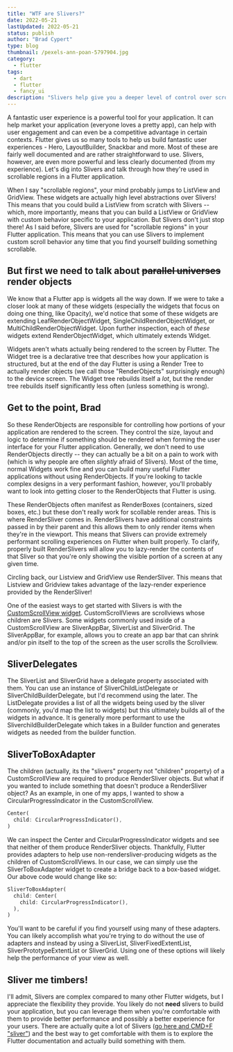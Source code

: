 ```yaml
---
title: "WTF are Slivers?"
date: 2022-05-21
lastUpdated: 2022-05-21
status: publish
author: "Brad Cypert"
type: blog
thumbnail: /pexels-ann-poan-5797904.jpg
category:
  - flutter
tags:
  - dart
  - flutter
  - fancy_ui
description: "Slivers help give you a deeper level of control over scrollable items in Flutter. Learn when to use slivers here."
---
```


A fantastic user experience is a powerful tool for your application. It can help market your application (everyone loves a pretty app), can help with user engagement and can even be a competitive advantage in certain contexts. Flutter gives us so many tools to help us build fantastic user experiences - Hero, LayoutBuilder, Snackbar and more. Most of these are fairly well documented and are rather straightforward to use. Slivers, however, are even more powerful and less clearly documented (from my experience). Let's dig into Slivers and talk through how they're used in scrollable regions in a Flutter application.

When I say "scrollable regions", your mind probably jumps to ListView and GridView. These widgets are actually high level abstractions over Slivers! This means that you could build a ListView from scratch with Slivers -- which, more importantly, means that you can build a ListView or GridView with custom behavior specific to your application. But Slivers don't just stop there! As I said before, Slivers are used for "scrollable regions" in your Flutter application. This means that you can use Slivers to implement custom scroll behavior any time that you find yourself building something scrollable.

## But first we need to talk about ~~parallel universes~~ render objects
We know that a Flutter app is widgets all the way down. If we were to take a closer look at many of these widgets (especially the widgets that focus on doing one thing, like Opacity), we'd notice that some of these widgets are extending LeafRenderObjectWidget, SingleChildRenderObjectWidget, or MultiChildRenderObjectWidget. Upon further inspection, each of _these_ widgets extend RenderObjectWidget, which ultimately extends Widget.

Widgets aren't whats actually being rendered to the screen by Flutter. The Widget tree is a declarative tree that describes how your application is structured, but at the end of the day Flutter is using a Render Tree to actually render objects (we call those "RenderObjects" surprisingly enough) to the device screen. The Widget tree rebuilds itself a _lot_, but the render tree rebuilds itself significantly less often (unless something is wrong).

## Get to the point, Brad

So these RenderObjects are responsible for controlling how portions of your application are rendered to the screen. They control the size, layout and logic to determine if something should be rendered when forming the user interface for your Flutter application. Generally, we don't need to use RenderObjects directly -- they can actually be a bit on a pain to work with (which is why people are often _slightly_ afraid of Slivers). Most of the time, normal Widgets work fine and you can build many useful Flutter applications without using RenderObjects. If you're looking to tackle complex designs in a very performant fashion, however, you'll probably want to look into getting closer to the RenderObjects that Flutter is using.

These RenderObjects often manifest as RenderBoxes (containers, sized boxes, etc.) but these don't really work for scollable render areas. This is where RenderSliver comes in. RenderSlivers have additional constraints passed in by their parent and this allows them to only render items when they're in the viewport. This means that Slivers can provide extremely performant scrolling experiences on Flutter when built properly. To clarify, properly built RenderSlivers will allow you to lazy-render the contents of that Sliver so that you're only showing the visible portion of a screen at any given time.

Circling back, our Listview and GridView use RenderSliver. This means that Listview and Gridview takes advantage of the lazy-render experience provided by the RenderSliver!

One of the easiest ways to get started with Slivers is with the [CustomScrollView widget](https://api.flutter.dev/flutter/widgets/CustomScrollView-class.html). CustomScrollViews are scrollviews whose children are Slivers. Some widgets commonly used inside of a CustomScrollView are SliverAppBar, SliverList and SliverGrid. The SliverAppBar, for example, allows you to create an app bar that can shrink and/or pin itself to the top of the screen as the user scrolls the Scrollview.

## SliverDelegates

The SliverList and SliverGrid have a delegate property associated with them. You can use an instance of SliverChildListDelegate or SliverChildBuilderDelegate, but I'd recommend using the later. The ListDelegate provides a list of all the widgets being used by the sliver (commonly, you'd map the list to widgets) but this ultimately builds all of the widgets in advance. It is generally more performant to use the SliverchildBuilderDelegate which takes in a Builder function and generates widgets as needed from the builder function.

## SliverToBoxAdapter

The children (actually, its the "slivers" property not "children" property) of a CustomScrollView are required to produce RenderSliver objects. But what if you wanted to include something that doesn't produce a RenderSliver object? As an example, in one of my apps, I wanted to show a CircularProgressIndicator in the CustomScrollView.

```dart
Center(
  child: CircularProgressIndicator(),
)
```

We can inspect the Center and CircularProgressIndicator widgets and see that neither of them produce RenderSliver objects. Thankfully, Flutter provides adapters to help use non-rendersliver-producing widgets as the children of CustomScrollViews. In our case, we can simply use the SliverToBoxAdapter widget to create a bridge back to a box-based widget. Our above code would change like so:

```dart
SliverToBoxAdapter(
  child: Center(
    child: CircularProgressIndicator(),
  ),
)
```

You'll want to be careful if you find yourself using many of these adapters. You can likely accomplish what you're trying to do without the use of adapters and instead by using a SliverList, SliverFixedExtentList, SliverPrototypeExtentList or SliverGrid. Using one of these options will likely help the performance of your view as well.

## Sliver me timbers!

I'll admit, Slivers are complex compared to many other Flutter widgets, but I appreciate the flexibility they provide. You likely do not **need** slivers to build your application, but you can leverage them when you're comfortable with them to provide better performance and possibly a better experience for your users. There are actually quite a lot of Slivers ([go here and CMD+F "sliver"](https://api.flutter.dev/flutter/widgets/widgets-library.html)) and the best way to get comfortable with them is to explore the Flutter documentation and actually build something with them.  